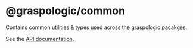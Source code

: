 # @graspologic/common

Contains common utilities & types used across the graspologic pacakges.

See the [API documentation](./dist/docs/globals.md).
